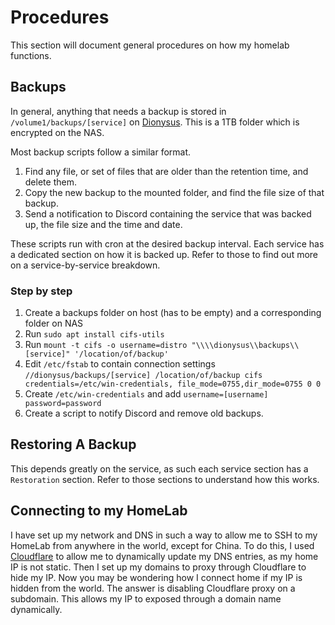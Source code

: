 # Procedures

This section will document general procedures on how my homelab functions.

## Backups

In general, anything that needs a backup is stored in `/volume1/backups/[service]` on [Dionysus](hardware/synology-nas.md).
This is a 1TB folder which is encrypted on the NAS.

Most backup scripts follow a similar format.

1. Find any file, or set of files that are older than the retention time, and delete them.
2. Copy the new backup to the mounted folder, and find the file size of that backup.
3. Send a notification to Discord containing the service that was backed up, the file size and the time and date.

These scripts run with cron at the desired backup interval. Each service has a dedicated section on how it is backed up.
Refer to those to find out more on a service-by-service breakdown.

### Step by step

1. Create a backups folder on host (has to be empty) and a corresponding folder on NAS
2. Run `sudo apt install cifs-utils`
3. Run `mount -t cifs -o username=distro "\\\\dionysus\\backups\\[service]" '/location/of/backup'`
4. Edit `/etc/fstab` to contain connection settings `//dionysus/backups/[service] /location/of/backup cifs credentials=/etc/win-credentials, file_mode=0755,dir_mode=0755 0 0`
5. Create `/etc/win-credentials` and add `username=[username] password=password`
6. Create a script to notify Discord and remove old backups.

## Restoring A Backup

This depends greatly on the service, as such each service section has a `Restoration` section. Refer to those sections
to understand how this works.

## Connecting to my HomeLab

I have set up my network and DNS in such a way to allow me to SSH to my HomeLab from anywhere in the world, except for China.
To do this, I used [Cloudflare](https://cloudflare.com) to allow me to dynamically update my DNS entries, as my home IP
is not static. Then I set up my domains to proxy through Cloudflare to hide my IP. Now you may be wondering how I connect
home if my IP is hidden from the world. The answer is disabling Cloudflare proxy on a subdomain. This allows my IP to
exposed through a domain name dynamically.
